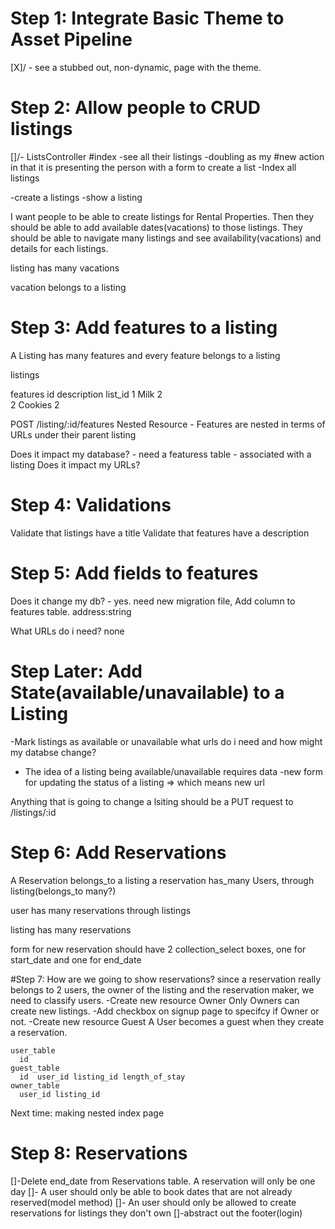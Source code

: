 # Step 1: Integrate Basic Theme to Asset Pipeline
[X]/ - see a stubbed out, non-dynamic, page with the theme.

# Step 2: Allow people to CRUD listings

[]/- ListsController
  #index
  -see all their listings
  -doubling as my #new action in that it is presenting the person with a form to create a list
  -Index all listings

-create a listings
-show a listing

I want people to be able to create listings for Rental Properties. Then they should be able to add available dates(vacations) to those listings. They should be able to navigate many listings and see availability(vacations) and details for each listings.

listing
  has many vacations

vacation
    belongs to a listing

# Step 3: Add features to a listing
  A Listing has many features and every feature belongs to a listing

  listings

  features
  id  description list_id
  1   Milk        2    
  2   Cookies     2

  POST /listing/:id/features
  Nested Resource - Features are nested in terms of URLs under their parent listing

  Does it impact my database? - need a featuress table - associated with a listing
  Does it impact my URLs?

# Step 4: Validations
  Validate that listings have a title
  Validate that features have a description

# Step 5: Add fields to features
  Does it change my db? - yes. need new migration file, Add column to features table.
    address:string

  What URLs do i need? none

# Step Later: Add State(available/unavailable) to a Listing  
  -Mark listings as available or unavailable
  what urls do i need and how might my databse change?
  - The idea of a listing being available/unavailable requires data
  -new form for updating the status of a listing => which means new url

  Anything that is going to change a lsiting should be a PUT request to /listings/:id

# Step 6: Add Reservations
A Reservation belongs_to a listing
a reservation has_many  Users, through listing(belongs_to many?)

user has many reservations through listings

listing has many reservations

form for new reservation should have 2 collection_select boxes, one for start_date and one for end_date

#Step 7: How are we going to show reservations?
  since a reservation really belongs to 2 users, the owner of the listing and the reservation maker, we need to classify users.
  -Create new resource Owner
    Only Owners can create new listings.
    -Add checkbox on signup page to specifcy if Owner or not.
  -Create new resource Guest
    A User becomes a guest when they create a reservation.

    user_table
      id  
    guest_table
      id  user_id listing_id length_of_stay
    owner_table
      user_id listing_id

  Next time: making nested index page  


# Step 8: Reservations
  []-Delete end_date from Reservations table. A reservation will only be one day
  []- A user should only be able to book dates that are not already reserved(model method)
  []- An user should only be allowed to create reservations for listings they don't own
  []-abstract out the footer(login)

